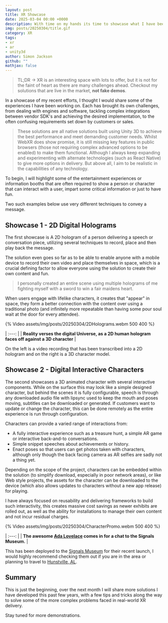 ```yaml
---
layout: post
title: XR Showcase
date: 2025-03-04 00:00 +0000
description: With time on my hands its time to showcase what I have been up to.
img: posts/20250304/title.gif
category: XR
tags:
- xr
- ar
- unity3d
author: Simon Jackson
github: ""
mathjax: false
---
```


> TL;DR -> XR is an interesting space with lots to offer, but it is not for the faint of heart as there are many challenges ahead.   Checkout my solutions that are live in the market, **not fake demos**.

In a showcase of my recent efforts, I thought I would share some of the experiences I have been working on. Each has brought its own challenges, from dealing with engines and software, tackling complex integrations between vendor SDK's and achieving the desired implementation, to the often confusing requirements set down by customers or sales.

> These solutions are all native solutions built using Unity 3D to achieve the best performance and meet demanding customer needs.  Whilst WebXR does show promise, it is still missing key features in public browsers (those not requiring complex advanced options to be enabled) to make them functional.  Although I always keep expanding and experimenting with alternate technologies (such as React Native) to give more options in delivery.  But above all, I aim to be realistic in the capabilities of any technology.

To begin, I will highlight some of the entertainment experiences or information booths that are often required to show a person or character that can interact with a user, impart some critical information or just to have fun.

Two such examples below use very different techniques to convey a message.

## Showcase 1 - 2D Digital Holograms

The first showcase is A 2D hologram of a person delivering a speech or conversation piece, utilizing several techniques to record, place and then play back the message.

The solution even goes so far as to be able to enable anyone with a mobile device to record their own video and place themselves in space, which is a crucial defining factor to allow everyone using the solution to create their own content and fun.

> I personally created an entire scene using multiple holograms of me fighting myself with a sword to win a fair maidens heart.

When users engage with lifelike characters, it creates that "appear" in space, they form a better connection with the content over using a traditional photo (and infinitely more repeatable than having some pour soul wait at the door for every attendee).

{% Video assets/img/posts/20250304/2DHolograms.webm 500 400 %}

| :---: |
| **Reality verses the digital Universe, as a 2D human hologram faces off against a 3D character** |

On the left is a video recording that has been transcribed into a 2D hologram and on the right is a 3D character model.

## Showcase 2 - Digital Interactive Characters

The second showcases a 3D animated character with several interactive components. While on the surface this may look like a simple designed character, but behind the scenes it is fully configurable, speech is through any downloaded audio file with lipsync used to keep the mouth and poses moving, subtitles can be downloaded or generated. If customers want to update or change the character, this can be done remotely as the entire experience is run through configuration.

Characters can provide a varied range of interactions from:

* A fully interactive experience such as a treasure hunt, a simple AR game or interactive back-and-to conversations.
* Simple snippet speeches about achievements or history.
* Enact poses so that users can get photos taken with characters, although only though the back facing camera as AR selfies are sadly not a thing yet.

Depending on the scope of the project, characters can be embedded within the solution (to simplify download, especially in poor network areas), or like Web style projects, the assets for the character can be downloaded to the device (which also allows updates to characters without a new app release) for playing.

I have always focused on reusability and delivering frameworks to build such interactivity, this creates massive cost savings as newer exhibits are rolled out, as well as the ability for installations to manage their own content and not incur residual charges.

{% Video assets/img/posts/20250304/CharacterPromo.webm 500 400 %}

| :---: |
| **The awesome [Ada Lovelace](https://en.wikipedia.org/wiki/Ada_Lovelace) comes in for a chat to the Signals Museum.** |

This has been deployed to the [Signals Museum](https://www.facebook.com/signalsmuseumhsv) for their recent launch, I would highly recommend checking them out if you are in the area or planning to travel to [Hunstville, AL](https://en.wikipedia.org/wiki/Huntsville,_Alabama).

## Summary

This is just the beginning, over the next month I will share more solutions I have developed this past few years, with a few tips and tricks along the way to solve some of the more complex problems faced in real-world XR delivery.

Stay tuned for more demonstrations.
